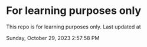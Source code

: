 # For learning purposes only
This repo is for learning purposes only.
Last updated at

Sunday, October 29, 2023 2:57:58 PM


